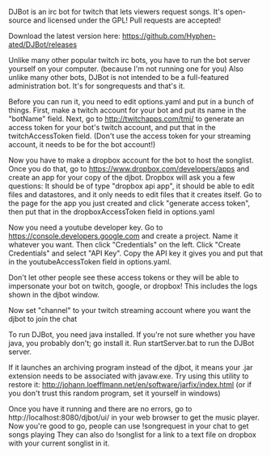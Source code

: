 DJBot is an irc bot for twitch that lets viewers request songs. It's open-source and licensed under the GPL! Pull requests are accepted!

Download the latest version here: https://github.com/Hyphen-ated/DJBot/releases

Unlike many other popular twitch irc bots, you have to run the bot server yourself on your computer. (because I'm not running one for you)
Also unlike many other bots, DJBot is not intended to be a full-featured administration bot. It's for songrequests and that's it.

Before you can run it, you need to edit options.yaml and put in a bunch of things.
First, make a twitch account for your bot and put its name in the "botName" field.
Next, go to http://twitchapps.com/tmi/ to generate an access token for your bot's twitch account, and put that in the twitchAccessToken field.
(Don't use the access token for your streaming account, it needs to be for the bot account!)

Now you have to make a dropbox account for the bot to host the songlist. Once you do that, go to https://www.dropbox.com/developers/apps and create an app for your copy of the djbot.
Dropbox will ask you a few questions: It should be of type "dropbox api app", it should be able to edit files and datastores, and it only needs to edit files that it creates itself.
Go to the page for the app you just created and click "generate access token", then put that in the dropboxAccessToken field in options.yaml

Now you need a youtube developer key. Go to https://console.developers.google.com and create a project. Name it whatever you want.
Then click "Credentials" on the left. Click "Create Credentials" and select "API Key".
Copy the API key it gives you and put that in the youtubeAccessToken field in options.yaml.

Don't let other people see these access tokens or they will be able to impersonate your bot on twitch, google, or dropbox!
This includes the logs shown in the djbot window.

Now set "channel" to your twitch streaming account where you want the djbot to join the chat

To run DJBot, you need java installed. If you're not sure whether you have java, you probably don't; go install it.
Run startServer.bat to run the DJBot server.

If it launches an archiving program instead of the djbot, it means your .jar extension needs to be associated with javaw.exe. Try using this utility to restore it: http://johann.loefflmann.net/en/software/jarfix/index.html (or if you don't trust this random program, set it yourself in windows)

Once you have it running and there are no errors, go to http://localhost:8080/djbot/ui/ in your web browser to get the music player.
Now you're good to go, people can use !songrequest <youtube url> in your chat to get songs playing
They can also do !songlist for a link to a text file on dropbox with your current songlist in it.
